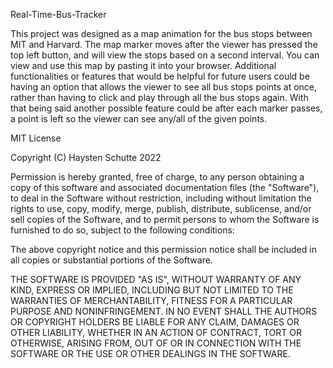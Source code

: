 Real-Time-Bus-Tracker

This project was designed as a map animation for the bus stops between MIT and Harvard. The map marker moves after the viewer has pressed the top left button, and will view the stops based on a second interval. You can view and use this map by pasting it into your browser. Additional functionalities or features that would be helpful for future users could be having an option that allows the viewer to see all bus stops points at once, rather than having to click and play through all the bus stops again. With that being said another possible feature could be after each marker passes, a point is left so the viewer can see any/all of the given points.  

MIT License

Copyright (C) Haysten Schutte 2022

Permission is hereby granted, free of charge, to any person obtaining a copy
of this software and associated documentation files (the "Software"), to deal
in the Software without restriction, including without limitation the rights
to use, copy, modify, merge, publish, distribute, sublicense, and/or sell
copies of the Software, and to permit persons to whom the Software is
furnished to do so, subject to the following conditions:

The above copyright notice and this permission notice shall be included in all
copies or substantial portions of the Software.

THE SOFTWARE IS PROVIDED "AS IS", WITHOUT WARRANTY OF ANY KIND, EXPRESS OR
IMPLIED, INCLUDING BUT NOT LIMITED TO THE WARRANTIES OF MERCHANTABILITY,
FITNESS FOR A PARTICULAR PURPOSE AND NONINFRINGEMENT. IN NO EVENT SHALL THE
AUTHORS OR COPYRIGHT HOLDERS BE LIABLE FOR ANY CLAIM, DAMAGES OR OTHER
LIABILITY, WHETHER IN AN ACTION OF CONTRACT, TORT OR OTHERWISE, ARISING FROM,
OUT OF OR IN CONNECTION WITH THE SOFTWARE OR THE USE OR OTHER DEALINGS IN THE
SOFTWARE.
